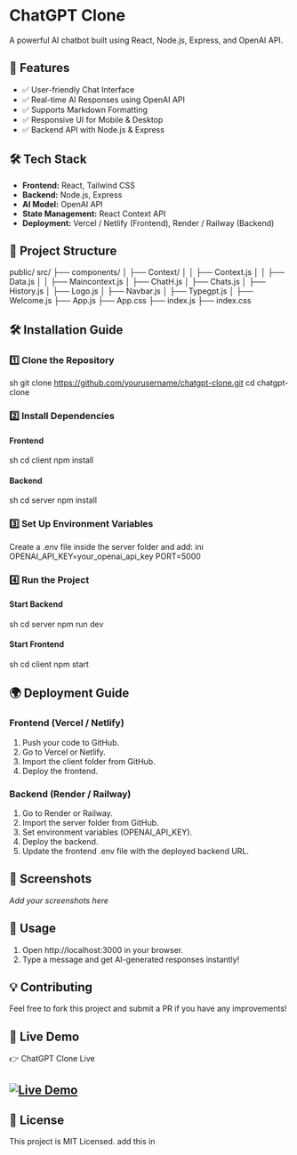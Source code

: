 # ChatGPT Clone

A powerful AI chatbot built using React, Node.js, Express, and OpenAI API.

## 🚀 Features
- ✅ User-friendly Chat Interface
- ✅ Real-time AI Responses using OpenAI API
- ✅ Supports Markdown Formatting
- ✅ Responsive UI for Mobile & Desktop
- ✅ Backend API with Node.js & Express

## 🛠️ Tech Stack
- **Frontend:** React, Tailwind CSS
- **Backend:** Node.js, Express
- **AI Model:** OpenAI API
- **State Management:** React Context API
- **Deployment:** Vercel / Netlify (Frontend), Render / Railway (Backend)

## 📂 Project Structure
public/
src/
  ├── components/
  │   ├── Context/
  │   │   ├── Context.js
  │   │   ├── Data.js
  │   │   ├── Maincontext.js
  │   ├── ChatH.js
  │   ├── Chats.js
  │   ├── History.js
  │   ├── Logo.js
  │   ├── Navbar.js
  │   ├── Typegpt.js
  │   ├── Welcome.js
  ├── App.js
  ├── App.css
  ├── index.js
  ├── index.css


## 🛠️ Installation Guide

### 1️⃣ Clone the Repository
sh
git clone https://github.com/yourusername/chatgpt-clone.git
cd chatgpt-clone


### 2️⃣ Install Dependencies
#### Frontend
sh
cd client
npm install


#### Backend
sh
cd server
npm install


### 3️⃣ Set Up Environment Variables
Create a .env file inside the server folder and add:
ini
OPENAI_API_KEY=your_openai_api_key
PORT=5000


### 4️⃣ Run the Project
#### Start Backend
sh
cd server
npm run dev


#### Start Frontend
sh
cd client
npm start


## 🌍 Deployment Guide

### Frontend (Vercel / Netlify)
1. Push your code to GitHub.
2. Go to Vercel or Netlify.
3. Import the client folder from GitHub.
4. Deploy the frontend.

### Backend (Render / Railway)
1. Go to Render or Railway.
2. Import the server folder from GitHub.
3. Set environment variables (OPENAI_API_KEY).
4. Deploy the backend.
5. Update the frontend .env file with the deployed backend URL.

## 📸 Screenshots
_Add your screenshots here_

## 🎯 Usage
1. Open http://localhost:3000 in your browser.
2. Type a message and get AI-generated responses instantly!

## 💡 Contributing
Feel free to fork this project and submit a PR if you have any improvements!

## 🔗 Live Demo
👉 ChatGPT Clone Live
## [![Live Demo](https://img.shields.io/badge/Live-Demo-brightgreen?style=for-the-badge)](https://chatgpt8022.netlify.app/)

## 📄 License
This project is MIT Licensed.
add this in

